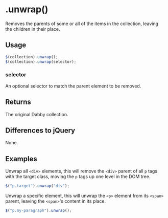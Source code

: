 # .unwrap()
Removes the parents of some or all of the items in the collection, leaving the children in their place.

## Usage
```javascript
$(collection).unwrap();
$(collection).unwrap(selector);
```

### selector
An optional selector to match the parent element to be removed.

## Returns
The original Dabby collection.

## Differences to jQuery
None.

## Examples
Unwrap all `<div>` elements, this will remove the `<div>` parent of all `p` tags with the target class, moving the `p` tags up one level in the DOM tree.

```javascript
$("p.target").unwrap("div");
```

Unwrap a specific element, this will unwrap the `<p>` element from its `<span>` parent, leaving the `<span>`'s content in its place.

```javascript
$("p.my-paragraph").unwrap();
```